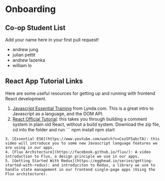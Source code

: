 # Onboarding

## Co-op Student List
Add your name here in your first pull request!
- andrew jung
- julian pettit
- andrew lazenka
- william lo

## React App Tutorial Links

Here are some useful resources for getting up and running with frontend React development.

1. [Javascript Essential Training](https://www.lynda.com/JavaScript-tutorials/JavaScript-Essential-Training/81266-2.html?srchtrk=index:1%0Alinktypeid:2%0Aq:javascript%2Bessential%2Btraining%0Apage:1%0As:relevance%0Asa:true%0Aproducttypeid:2) from Lynda.com. This is a great intro to Javascript as a language, and the DOM API.
2. [React Official Tutorial](http://facebook.github.io/react/docs/tutorial.html): this takes you through building a comment system in plain old React, without a build system. Download the zip file, cd into the folder and run ```
npm install
npm start
``` and open [localhost:3000](localhost:3000) to run the app. Try your best to type out the code yourself instead of just copy-pasting it.
3. [Essential ES6](https://www.youtube.com/watch?v=CozSF5abcTA): this video will introduce you to some new Javascript language features we are using in our apps.
4. [Flux Architecture](https://facebook.github.io/flux/): A video introduction to Flux, a design principle we use in our apps.
5. [Getting Started With Redux](https://egghead.io/series/getting-started-with-redux): and introduciton to Redux, a library we use to handle state management in our frontend single-page apps (Using the Flux architecture).
